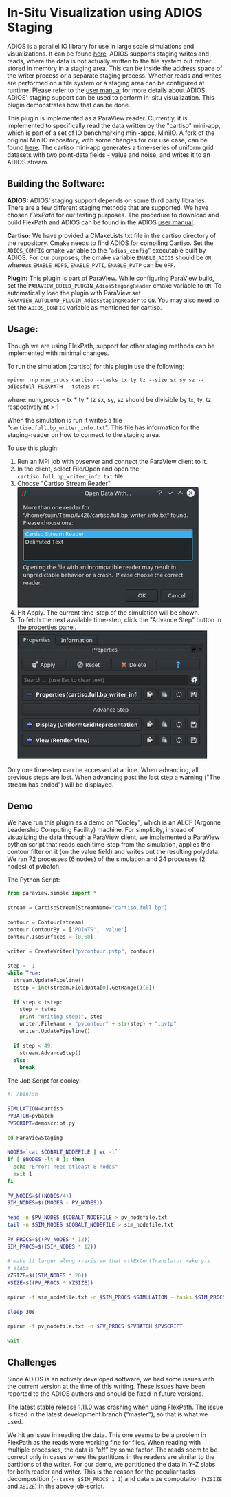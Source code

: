 # In-Situ Visualization using ADIOS Staging

ADIOS is a parallel IO library for use in large scale simulations and
visualizations. It can be found [here](https://github.com/ornladios/ADIOS),
ADIOS supports staging writes and reads, where the data is not actually
written to the file system but rather stored in memory in a staging area.
This can be inside the address space of the writer process or a separate
staging process. Whether reads and writes are performed on a file system or
a staging area can be configured at runtime. Please refer to the
[user manual](https://www.olcf.ornl.gov/center-projects/adios/) for more
details about ADIOS. ADIOS' staging support can be used to perform in-situ
visualization. This plugin demonstrates how that can be done.


This plugin is implemented as a ParaView reader. Currently, it is implemented
to specifically read the data written by the "cartiso" mini-app, which is part
of a set of IO benchmarking mini-apps, MiniIO. A fork of the original
MiniIO repository, with some changes for our use case, can be found
[here](https://github.com/sujin-philip/miniIO). The cartiso mini-app generates
a time-series of uniform grid datasets with two point-data fields - value and
noise, and writes it to an ADIOS stream.


## Building the Software:

**ADIOS:** ADIOS’ staging support depends on some third party libraries.
There are a few different staging methods that are supported. We have chosen
*FlexPath* for our testing purposes. The procedure to download and build
FlexPath and ADIOS can be found in the ADIOS
[user manual](https://www.olcf.ornl.gov/center-projects/adios/).

**Cartiso:** We have provided a CMakeLists.txt file in the cartiso directory
of the repository. Cmake needs to find ADIOS for compiling Cartiso.
Set the `ADIOS_CONFIG` cmake variable to the “`adios_config`” executable built
by ADIOS. For our purposes, the cmake variable `ENABLE_ADIOS` should be `ON`,
whereas `ENABLE_HDF5`, `ENABLE_PVTI`, `ENABLE_PVTP` can be `OFF`.

**Plugin:** This plugin is part of ParaView. While configuring ParaView
build, set the `PARAVIEW_BUILD_PLUGIN_AdiosStagingReader` cmake variable
to `ON`. To automatically load the plugin with ParaView set
`PARAVIEW_AUTOLOAD_PLUGIN_AdiosStagingReader` to `ON`. You may also need
to set the `ADIOS_CONFIG` variable as mentioned for cartiso.


## Usage:

Though we are using FlexPath, support for other staging methods can be
implemented with minimal changes.

To run the simulation (cartiso) for this plugin use the following:
```
mpirun -np num_procs cartiso --tasks tx ty tz --size sx sy sz --adiosfull FLEXPATH --tsteps nt
```
where:
  num_procs = tx * ty * tz
  sx, sy, sz should be divisible by tx, ty, tz respectively
  nt > 1

When the simulation is run it writes a file
“`cartiso.full.bp_writer_info.txt`". This file has information for the
staging-reader on how to connect to the staging area.

To use this plugin:
1. Run an MPI job with pvserver and connect the ParaView client to it.
2. In the client, select File/Open and open the
`cartiso.full.bp_writer_info.txt` file.
3. Choose "Cartiso Stream Reader".
![choose reader dialog](imgs/ChooseReader.png)
4. Hit Apply. The current time-step of the simulation will be shown.
5. To fetch the next available time-step, click the "Advance Step" button
in the properties panel.
![properties panel](imgs/PropertiesPanel.png)

Only one time-step can be accessed at a time. When advancing, all previous
steps are lost. When advancing past the last step a warning
("The stream has ended") will be displayed.


## Demo

We have run this plugin as a demo on "Cooley", which is an ALCF
(Argonne Leadership Computing Facility) machine. For simplicity, instead
of visualizing the data through a ParaView client, we implemented a
ParaView python script that reads each time-step from the simulation,
applies the contour filter on it (on the value field) and writes out the
resulting polydata. We ran 72 processes (6 nodes) of the simulation and 24
processes (2 nodes) of pvbatch.

The Python Script:
```python
from paraview.simple import *

stream = CartisoStream(StreamName="cartiso.full.bp")

contour = Contour(stream)
contour.ContourBy = ['POINTS', 'value']
contour.Isosurfaces = [0.68]

writer = CreateWriter("pvcontour.pvtp", contour)

step = -1
while True:
  stream.UpdatePipeline()
  tstep = int(stream.FieldData[0].GetRange()[0])

  if step < tstep:
    step = tstep
    print "Writing step:", step
    writer.FileName = "pvcontour" + str(step) + ".pvtp"
    writer.UpdatePipeline()

  if step < 49:
    stream.AdvanceStep()
  else:
    break
```

The Job Script for cooley:
```bash
#! /bin/sh

SIMULATION=cartiso
PVBATCH=pvbatch
PVSCRIPT=demoscript.py

cd ParaViewStaging

NODES=`cat $COBALT_NODEFILE | wc -l`
if [ $NODES -lt 8 ]; then
  echo "Error: need atleast 8 nodes"
  exit 1
fi

PV_NODES=$((NODES/4))
SIM_NODES=$((NODES - PV_NODES))

head -n $PV_NODES $COBALT_NODEFILE > pv_nodefile.txt
tail -n $SIM_NODES $COBALT_NODEFILE > sim_nodefile.txt

PV_PROCS=$((PV_NODES * 12))
SIM_PROCS=$((SIM_NODES * 12))

# make it larger along x-axis so that vtkExtentTranslator make y-z
# slabs
YZSIZE=$((SIM_NODES * 20))
XSIZE=$((PV_PROCS * YZSIZE))

mpirun -f sim_nodefile.txt -n $SIM_PROCS $SIMULATION --tasks $SIM_PROCS 1 1 --size $XSIZE $YZSIZE $YZSIZE --adiosfull FLEXPATH --tsteps 50 &

sleep 30s

mpirun -f pv_nodefile.txt -n $PV_PROCS $PVBATCH $PVSCRIPT

wait
```


## Challenges

Since ADIOS is an actively developed software, we had some issues with the
current version at the time of this writing. These issues have been reported
to the ADIOS authors and should be fixed in future versions.

The latest stable release 1.11.0 was crashing when using FlexPath.
The issue is fixed in the latest development branch (“master”), so that is
what we used.

We hit an issue in reading the data. This one seems to be a problem in
FlexPath as the reads were working fine for files. When reading with multiple
processes, the data is “off” by some factor. The reads seem to be correct only
in cases where the partitions in the readers are similar to the partitions of
the writer. For our demo, we partitioned the data in Y-Z slabs for both reader
and writer. This is the reason for the peculiar tasks decomposition
(`--tasks $SIM_PROCS 1 1`) and data size computation (`YZSIZE` and `XSIZE`)
in the above job-script.
